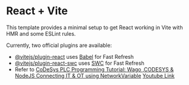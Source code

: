 # React + Vite

This template provides a minimal setup to get React working in Vite with HMR and some ESLint rules.

Currently, two official plugins are available:

- [@vitejs/plugin-react](https://github.com/vitejs/vite-plugin-react/blob/main/packages/plugin-react/README.md) uses [Babel](https://babeljs.io/) for Fast Refresh
- [@vitejs/plugin-react-swc](https://github.com/vitejs/vite-plugin-react-swc) uses [SWC](https://swc.rs/) for Fast Refresh
- Refer to [CoDeSys PLC Programming Tutorial: Wago ,CODESYS & NodeJS Connecting IT & OT using NetworkVariable](https://github.com/rajshaswat/netvarcodesys) [Youtube Link](https://www.youtube.com/watch?v=GdWrjYLi1Tk)
